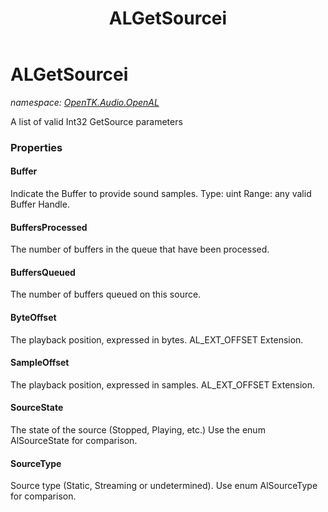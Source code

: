 ﻿---
title: ALGetSourcei
---

# ALGetSourcei
_namespace: [OpenTK.Audio.OpenAL](N-OpenTK.Audio.OpenAL.html)_

A list of valid Int32 GetSource parameters



### Properties

#### Buffer
Indicate the Buffer to provide sound samples. Type: uint Range: any valid Buffer Handle.
#### BuffersProcessed
The number of buffers in the queue that have been processed.
#### BuffersQueued
The number of buffers queued on this source.
#### ByteOffset
The playback position, expressed in bytes. AL_EXT_OFFSET Extension.
#### SampleOffset
The playback position, expressed in samples. AL_EXT_OFFSET Extension.
#### SourceState
The state of the source (Stopped, Playing, etc.) Use the enum AlSourceState for comparison.
#### SourceType
Source type (Static, Streaming or undetermined). Use enum AlSourceType for comparison.


